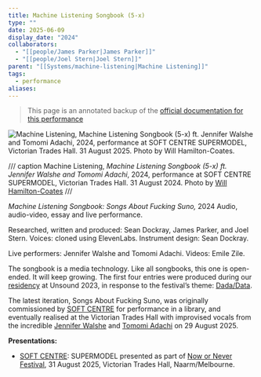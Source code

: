 ```yaml
---
title: Machine Listening Songbook (5-x)
type: ""
date: 2025-06-09
display_date: "2024"
collaborators:
  - "[[people/James Parker|James Parker]]"
  - "[[people/Joel Stern|Joel Stern]]"
parent: "[[Systems/machine-listening|Machine Listening]]"
tags:
  - performance
aliases: 
---
```

> This page is an annotated backup of the [official documentation for this performance](https://machinelistening.exposed/site-map/works/machine-listening-songbook-songs-about-fucking-suno)

![Machine Listening, Machine Listening Songbook (5-x) ft. Jennifer Walshe and Tomomi Adachi, 2024, performance at SOFT CENTRE SUPERMODEL, Victorian Trades Hall. 31 August 2025. Photo by Will Hamilton-Coates.](https://images.spr.so/cdn-cgi/imagedelivery/j42No7y-dcokJuNgXeA0ig/e02a2c0f-0faf-4ea6-96c7-35aca72e71d0/SOFT_CENTRE_-_LATE_NIGHT_-_soft_centre_-_Josh_Pickup_-_pickupjosh-7/w=3840,quality=90,fit=scale-down)

/// caption
Machine Listening, _Machine Listening Songbook (5-x) ft. Jennifer Walshe and Tomomi Adachi_, 2024, performance at SOFT CENTRE SUPERMODEL, Victorian Trades Hall. 31 August 2024. Photo by [Will Hamilton-Coates](https://www.instagram.com/will.hamiltoncoates/)
///

_Machine Listening Songbook: Songs About Fucking Suno,_ 2024 Audio, audio-video, essay and live performance.

Researched, written and produced: Sean Dockray, James Parker, and Joel Stern. Voices: cloned using ElevenLabs. Instrument design: Sean Dockray.

Live performers: Jennifer Walshe and Tomomi Adachi. Videos: Emile Zile.

The songbook is a media technology. Like all songbooks, this one is open-ended. It will keep growing. The first four entries were produced during our [residency](https://www.unsound.pl/en/dada/machine-listening-residency) at Unsound 2023, in response to the festival’s theme: [Dada/Data](https://www.notion.so/Machine-Listening-Songbook-Dada-Data-96fdfc7c175a4df8944b9b82aaa0a99d?pvs=21).

The latest iteration, Songs About Fucking Suno, was originally commissioned by [SOFT CENTRE](https://www.softcentre.com.au) for performance in a library, and eventually realised at the Victorian Trades Hall with improvised vocals from the incredible [Jennifer Walshe](http://milker.org) and [Tomomi Adachi](https://www.adachitomomi.com) on 29 August 2025.


**Presentations:**

- [SOFT CENTRE](https://www.softcentre.com.au): SUPERMODEL presented as part of [Now or Never Festival](https://nowornever.melbourne.vic.gov.au), 31 August 2025, Victorian Trades Hall, Naarm/Melbourne.